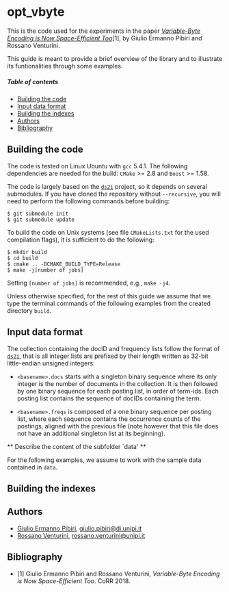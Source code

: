 opt_vbyte
=========

This is the code used for the experiments in the paper [*Variable-Byte Encoding is Now Space-Efficient Too*](http://pages.di.unipi.it/pibiri/papers/VByte18.pdf)[1], by Giulio Ermanno Pibiri and Rossano Venturini.

This guide is meant to provide a brief overview of the library and to illustrate its funtionalities through some examples.
##### Table of contents
* [Building the code](#building-the-code)
* [Input data format](#input-data-format)
* [Building the indexes](#building-the-indexes)
* [Authors](#authors)
* [Bibliography](#bibliography)

Building the code
-----------------

The code is tested on Linux Ubuntu with `gcc` 5.4.1. The following dependencies are needed for the build: `CMake` >= 2.8 and `Boost` >= 1.58.

The code is largely based on the [`ds2i`](https://github.com/ot/ds2i) project, so it depends on several submodules. If you have cloned the repository without `--recursive`, you will need to perform the following commands before
building:

    $ git submodule init
    $ git submodule update

To build the code on Unix systems (see file `CMakeLists.txt` for the used compilation flags), it is sufficient to do the following:

    $ mkdir build
    $ cd build
    $ cmake .. -DCMAKE_BUILD_TYPE=Release
    $ make -j[number of jobs]

Setting `[number of jobs]` is recommended, e.g., `make -j4`.

Unless otherwise specified, for the rest of this guide we assume that we type the terminal commands of the following examples from the created directory `build`.


Input data format
-----------------
The collection containing the docID and frequency lists follow the format of [`ds2i`](https://github.com/ot/ds2i), that is all integer lists are prefixed by their length written as 32-bit little-endian unsigned integers:

* `<basename>.docs` starts with a singleton binary sequence where its only
  integer is the number of documents in the collection. It is then followed by
  one binary sequence for each posting list, in order of term-ids. Each posting
  list contains the sequence of docIDs containing the term.

* `<basename>.freqs` is composed of a one binary sequence per posting list, where
  each sequence contains the occurrence counts of the postings, aligned with the
  previous file (note however that this file does not have an additional
  singleton list at its beginning).

** Describe the content of the subfolder `data' **

For the following examples, we assume to work with the sample data contained in `data`.

Building the indexes
--------------------

<!-- The executables `create_clustered_freq_index_fb` (frequency-based) and `create_clustered_freq_index_sb` (space-based) can be used to build clustered Elias-Fano indexes, given an input collection and a set of clusters.
For the other parameters of the executables, see the corresponding `.cpp` files. Below we show some examples.

##### Example 1.
The command

    $ ./create_clustered_freq_index_fb ../test_data/test_collection.bin \
    ../test_data/test_collection.clusters.gz 800000 clustered_opt_index.800K.bin

builds a clustered Elias-Fano index:
* using the frequency-based approach;
* whose reference list size is 800,000;
* that is serialized to the binary file `clustered_opt_index.800K.bin`.

##### Example 2.
The command

    $ ./create_freq_index opt ../test_data/test_collection.bin \
    --clusters ../test_data/test_collection.clusters.gz opt_index.bin

builds a partitioned Elias-Fano index on the same postings lists used by the corresponding clustered index (see Example 1.), as specified with the option `--clusters` and serialized to the binary file `opt_index.bin`.

##### Example 3.
The command

    $ ./create_freq_index block_interpolative ../test_data/test_collection.bin \
    --clusters ../test_data/test_collection.clusters.gz bic_index.bin

builds a Binary Interpolative index on the same postings lists used by the corresponding clustered index (see Example 1.), as specified with the option `--clusters` and serialized to the binary file `bic_index.bin`.


A comparison between the space of such indexes is summarized by the following table, where CPEF indicates the clustered Elias-Fano index, PEF the partitioned Elias-Fano index and BIC the Binary Interpolative one.

|     **Index**     |**bits x posting** |
|-------------------|-------------------|
|CPEF               |4.23               |
|PEF                |5.15 (**+17.86%**) |
|BIC                |4.60 (**+8.04%**)  | -->

Authors
-------
* [Giulio Ermanno Pibiri](http://pages.di.unipi.it/pibiri/), <giulio.pibiri@di.unipi.it>
* [Rossano Venturini](http://pages.di.unipi.it/rossano/), <rossano.venturini@unipi.it>

Bibliography
------------
* [1] Giulio Ermanno Pibiri and Rossano Venturini, *Variable-Byte Encoding is Now Space-Efficient Too*. CoRR 2018.
